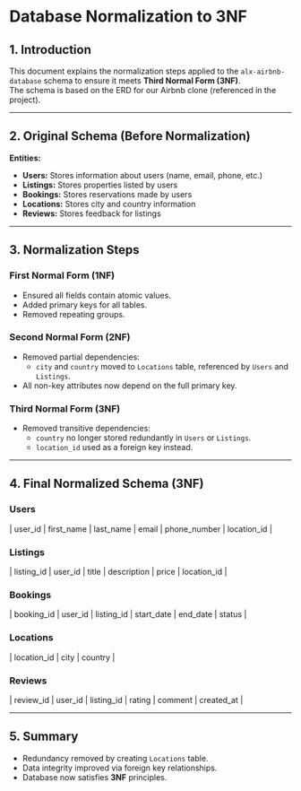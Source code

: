 # Database Normalization to 3NF

## 1. Introduction
This document explains the normalization steps applied to the `alx-airbnb-database` schema to ensure it meets **Third Normal Form (3NF)**.  
The schema is based on the ERD for our Airbnb clone (referenced in the project).

---

## 2. Original Schema (Before Normalization)
**Entities:**
- **Users:** Stores information about users (name, email, phone, etc.)
- **Listings:** Stores properties listed by users
- **Bookings:** Stores reservations made by users
- **Locations:** Stores city and country information
- **Reviews:** Stores feedback for listings

---

## 3. Normalization Steps

### **First Normal Form (1NF)**
- Ensured all fields contain atomic values.
- Added primary keys for all tables.
- Removed repeating groups.

### **Second Normal Form (2NF)**
- Removed partial dependencies:
  - `city` and `country` moved to `Locations` table, referenced by `Users` and `Listings`.
- All non-key attributes now depend on the full primary key.

### **Third Normal Form (3NF)**
- Removed transitive dependencies:
  - `country` no longer stored redundantly in `Users` or `Listings`.
  - `location_id` used as a foreign key instead.

---

## 4. Final Normalized Schema (3NF)

### Users
| user_id | first_name | last_name | email | phone_number | location_id |

### Listings
| listing_id | user_id | title | description | price | location_id |

### Bookings
| booking_id | user_id | listing_id | start_date | end_date | status |

### Locations
| location_id | city | country |

### Reviews
| review_id | user_id | listing_id | rating | comment | created_at |

---

## 5. Summary
- Redundancy removed by creating `Locations` table.
- Data integrity improved via foreign key relationships.
- Database now satisfies **3NF** principles.

